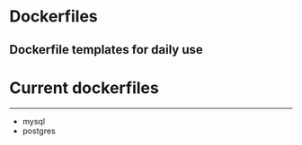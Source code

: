 # Dockerfiles
Dockerfile templates for daily use
---

# Current dockerfiles
---
- mysql   
- postgres
